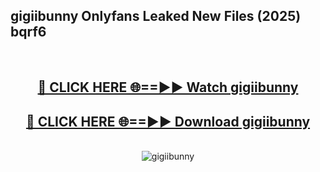<h2>gigiibunny Onlyfans Leaked New Files (2025) bqrf6</h2>
<br>
<div align="center">
<h2><a href="https://mediafiles.top/gigiibunny&ref=git" rel="nofollow">🔴 CLICK HERE 🌐==►► Watch gigiibunny</a></h2>
<h2><a href="https://mediafiles.top/gigiibunny&ref=git" rel="nofollow">🔴 CLICK HERE 🌐==►► Download gigiibunny</a></h2>
<br>
<a href="https://mediafiles.top/gigiibunny&ref=git" rel="nofollow" data-target="animated-image.originalLink"><img src="https://i.ibb.co.com/xMMVF88/686577567.gif" alt="gigiibunny" style="max-width: 100%; display: inline-block;" data-target="animated-image.originalImage"></a>
</div>
<br>
<br>